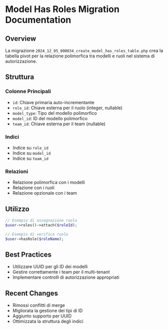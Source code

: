 # Model Has Roles Migration Documentation

## Overview
La migrazione `2024_12_05_000034_create_model_has_roles_table.php` crea la tabella pivot per la relazione polimorfica tra modelli e ruoli nel sistema di autorizzazione.

## Struttura

### Colonne Principali
- `id`: Chiave primaria auto-incrementante
- `role_id`: Chiave esterna per il ruolo (integer, nullable)
- `model_type`: Tipo del modello polimorfico
- `model_id`: ID del modello polimorfico
- `team_id`: Chiave esterna per il team (nullable)

### Indici
- Indice su `role_id`
- Indice su `model_id`
- Indice su `team_id`

### Relazioni
- Relazione polimorfica con i modelli
- Relazione con i ruoli
- Relazione opzionale con i team

## Utilizzo
```php
// Esempio di assegnazione ruolo
$user->roles()->attach($roleId);

// Esempio di verifica ruolo
$user->hasRole($roleName);
```

## Best Practices
- Utilizzare UUID per gli ID dei modelli
- Gestire correttamente i team per il multi-tenant
- Implementare controlli di autorizzazione appropriati

## Recent Changes
- Rimossi conflitti di merge
- Migliorata la gestione dei tipi di ID
- Aggiunto supporto per UUID
- Ottimizzata la struttura degli indici 